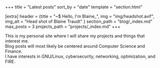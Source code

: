 +++
title = "Latest posts"
sort_by = "date"
template = "section.html"

[extra]
header = {title = "~$ Hello, I'm Blaine_", img = "img/headshot.avif", img_alt = "Head shot of Blaine Traudt" }
section_path = "blog/_index.md"
max_posts = 3
projects_path = "projects/_index.md"
+++

This is my personal site where I will share my projects and things that interest me.
\
Blog posts will most likely be centered around Computer Science and Finance.
\
I have interests in GNU/Linux, cybersecurity, networking, optimization, and FIRE.
